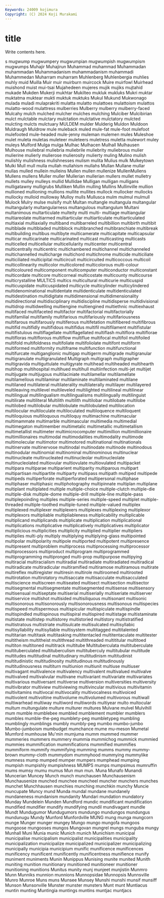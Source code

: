 ```yaml
---
Keywords: 24009 kojimura
Copyright: (C) 2024 Koji Murakami
---
```


# title

Write contents here.



s mugwump mugwumpery mugwumpian mugwumpish mugwumpism mugwumps
Muhajir Muhajirun Muhammad muhammad Muhammadan muhammadan Muhammadanism muhammadanism muhammadi Muhammedan
Muharram muharram Muhlenberg Muhlenbergia muhlies muhly muid Muilla Muir muir
muirburn muircock Muire muirfowl Muirhead muishond muist mui-tsai Mujahedeen mujeres
mujik mujiks mujtahid mukade Mukden Mukerji mukhtar Mukilteo mukluk mukluks
Mukri muktar muktatma muktear mukti muktuk muktuks Mukul Mukund Mukwonago
mulada muladi mulaprakriti mulatta mulatto mulattoes mulattoism mulattos mulatto-wood mulattress
mulberries Mulberry mulberry mulberry-faced Mulcahy mulch mulched mulcher mulches mulching
Mulciber Mulcibirian mulct mulctable mulctary mulctation mulctative mulctatory mulcted mulcting
mulcts mulctuary MULDEM mulder Mulderig Muldon Muldoon Muldraugh Muldrow mule
muleback muled mule-fat mule-foot mulefoot mulefooted mule-headed mule-jenny muleman mulemen
mules Muleshoe mulet muleta muletas muleteer muleteers muletress muletta mulewort
muley muleys Mulford Mulga mulga Mulhac Mulhacen Mulhall Mulhausen Mulhouse
muliebral muliebria muliebrile muliebrity muliebrous mulier mulierine mulierly mulierose mulierosity
mulierty muling Mulino mulish mulishly mulishness mulishnesses mulism mulita Mulius
mulk Mulkeytown Mulki Mull mull mulla mullah mullahism mullahs Mullan
Mullane mullar mullas mulled mullein mulleins Mullen mullen mullenize MullenMullens
Mullens mullens Muller muller Mullerian mullerian mullers mullet mulletry mullets
mulley mulleys mullid Mullidae Mulligan mulligan mulligans mulligatawny mulligrubs Mulliken
Mullin mulling Mullins Mullinville mullion mullioned mullioning mullions mullite mullites
mullock mullocker mullocks mullocky mulloid mulloway Mulloy mulls Mullusca mulm
mulmul mulmull Mulock Mulry mulse mulsify mult Multan multangle multangula
multangular multangularly multangularness multangulous multangulum Multani multanimous multarticulate multeity multi
multi- multiage multiangular multiareolate multiarmed multiarticular multiarticulate multiarticulated multiaxial multiaxially
multiband multibarreled multibillion multibirth multibit multiblade multibladed multiblock multibranched multibranchiate
multibreak multibuilding multibus multibyte multicamerate multicapitate multicapsular multicar multicarinate multicarinated
multicast multicasting multicasts multicelled multicellular multicellularity multicenter multicentral multicentrally multicentric
multichambered multichannel multichanneled multichannelled multicharge multichord multichrome multicide multiciliate multiciliated
multicipital multicircuit multicircuited multicoccous multicoil multicollinearity multicolor multicolored multicolorous multi-colour
multicoloured multicomponent multicomputer multiconductor multiconstant multicordate multicore multicorneal multicostate multicounty
multicourse multicrystalline MULTICS multics multicultural multicurie multicuspid multicuspidate multicuspidated multicycle
multicylinder multicylindered multidenominational multidentate multidenticulate multidenticulated multidestination multidigitate multidimensional multidimensionality
multidirectional multidisciplinary multidiscipline multidisperse multidivisional multidrop multidwelling multiengine multiengined multiethnic
multiexhaust multifaced multifaceted multifactor multifactorial multifactorially multifamilial multifamily multifarious multifariously
multifariousness multifarous multifarously multiferous multifetation multifibered multifibrous multifid multifidly multifidous
multifidus multifil multifilament multifistular multifistulous multiflagellate multiflagellated multiflash multiflora multiflorae
multifloras multiflorous multiflow multiflue multifocal multifoil multifoiled multifold multifoldness multifoliate
multifoliolate multifont multiform multiformed multiformity multiframe multifunction multifunctional multifurcate multiganglionic
multigap multigerm multigrade multigranular multigranulate multigranulated Multigraph multigraph multigrapher multigravida
multiguttulate multigyrate multihead multiheaded multihearth multihop multihospital multihued multihull multiinfection
multi-jet multijet multijugate multijugous multilaciniate multilamellar multilamellate multilamellous multilaminar multilaminate
multilaminated multilane multilaned multilateral multilaterality multilaterally multilayer multilayered multileaving multilevel
multileveled multilighted multilineal multilinear multilingual multilingualism multilingualisms multilingually multilinguist multilirate
multiliteral Multilith multilith multilobar multilobate multilobe multilobed multilobular multilobulate multilobulated
multilocation multilocular multiloculate multiloculated multiloquence multiloquent multiloquious multiloquous multiloquy multimachine
multimacular multimammate multimarble multimascular multimedia multimedial multimegaton multimember multimetalic multimetallic
multimetallism multimetallist multimeter multimicrocomputer multimillion multimillionaire multimillionaires multimodal multimodalities multimodality
multimode multimolecular multimotor multimotored multinational multinationals multinervate multinervose multinodal multinodate
multinode multinodous multinodular multinomial multinominal multinominous multinuclear multinucleate multinucleated multinucleolar
multinucleolate multinucleolated multiovular multiovulate multiovulated multipacket multipara multiparae multiparient multiparity
multiparous multipart multipartisan multipartite multiparty multipass multipath multiped multipede multipeds
multiperforate multiperforated multipersonal multiphase multiphaser multiphasic multiphotography multipinnate multiplan multiplane
multiplant multiplated multiple multiple-choice multiple-clutch multiple-die multiple-disk multiple-dome multiple-drill multiple-line
multiple-pass multiplepoinding multiples multiple-series multiple-speed multiplet multiple-threaded multiple-toothed multiple-tuned multiple-valued
multiplex multiplexed multiplexer multiplexers multiplexes multiplexing multiplexor multiplexors multipliable multipliableness
multiplicability multiplicable multiplicand multiplicands multiplicate multiplication multiplicational multiplications multiplicative multiplicatively
multiplicatives multiplicator multiplicious multiplicities multiplicity multiplied multiplier multipliers multiplies multi-ply
multiply multiplying multiplying-glass multipointed multipolar multipolarity multipole multiported multipotent multipresence
multipresent multiproblem multiprocess multiprocessing multiprocessor multiprocessors multiproduct multiprogram multiprogrammed multiprogramming
multipronged multi-prop multipurpose multipying multiracial multiracialism multiradial multiradiate multiradiated multiradical
multiradicate multiradicular multiramified multiramose multiramous multirate multireflex multiregister multiresin multirole
multiroomed multirooted multirotation multirotatory multisaccate multisacculate multisacculated multiscience multiscreen multiseated
multisect multisection multisector multisegmental multisegmentate multisegmented multisense multisensory multisensual multiseptate
multiserial multiserially multiseriate multiserver multiservice multishot multisided multisiliquous multisonant multisonic
multisonorous multisonorously multisonorousness multisonous multispecies multispeed multispermous multispicular multispiculate multispindle
multispindled multispinous multispiral multispired multistage multistaminate multistate multistep multistorey multistoried
multistory multistratified multistratous multistriate multisulcate multisulcated multisyllabic multisyllability multisyllable multisystem
multitagged multitalented multitarian multitask multitasking multitentacled multitentaculate multitester multitheism multitheist
multithread multithreaded multititular multitoed multiton multitoned multitrack multitube Multituberculata multituberculate
multituberculated multituberculism multituberculy multitubular multitude multitudes multitudinal multitudinary multitudinism multitudinist
multitudinistic multitudinosity multitudinous multitudinously multitudinousness multiturn multiunion multiunit multiuse multiuser
multivagant multivalence multivalency multivalent multivalued multivalve multivalved multivalvular multivane multivariant
multivariate multivariates multivarious multiversant multiverse multiversion multiversities multiversity multivibrator multiview
multiviewing multivincular multivious multivitamin multivitamins multivocal multivocality multivocalness multivoiced multivolent
multivoltine multivolume multivolumed multivorous multiwall multiwarhead multiway multiword multiwords multiyear
multo multocular multum multungulate multure multurer multures Mulvane mulvel Mulvihill
mum mumble mumblebee mumbled mumblement mumbler mumblers mumbles mumble-the-peg mumblety-peg
mumbletypeg mumbling mumblingly mumblings mumbly mumbly-peg mumbo mumbo-jumbo Mumbo-jumboism mumbudget
mumchance mume mu-meson Mumetal Mumford mumhouse Mu'min mumjuma mumm mummed
mummer mummeries mummers mummery mummia mummichog mummick mummied mummies mummification
mummifications mummified mummifies mummiform mummify mummifying mumming mumms mummy mummy-brown
mummy-cloth mummydom mummyhood mummying mummylike mumness mump mumped mumper mumpers
mumphead mumping mumpish mumpishly mumpishness MUMPS mumps mumpsimus mumruffin mums
mumsy mumu mumus Mun mun mun. Muna Munafo Munandi Muncerian
Muncey Munch munch munchausen Munchausenism Munchausenize munched munchee muncheel muncher
munchers munches munchet Munchhausen munchies munching munchkin munchy Muncie muncupate
Muncy mund Munda mundal mundane mundanely mundaneness mundanism mundanity Mundari
mundation mundatory Munday Mundelein Munden Mundford mundic mundificant mundification mundified
mundifier mundify mundifying mundil mundivagant mundle Mundt Mundugumor Mundugumors mundungo
mundungos mundungus mundunugu Mundy Munford Munfordville MUNG mung munga mungcorn
munge Munger munger mungey Mungo mungo mungofa mungoos mungoose mungooses
mungos Mungovan mungrel mungs munguba mungy Munhall Muni Munia munic
Munich munich Munichism municipal municipalise municipalism municipalist municipalities municipality municipalization
municipalize municipalized municipalizer municipalizing municipally municipia municipium munific munificence munificences
munificency munificent munificently munificentness munifience munify muniment muniments Munin Munippus
Munising munite munited Munith muniting munition munitionary munitioned munitioneer munitioner
munitioning munitions Munitus munity munj munjeet munjistin Munmro Munn Munniks
munnion munnions Munnopsidae Munnopsis Munnsville Munro Munroe Muns muns Munsee
Munsey Munshi munshi munsif munsiff Munson Munsonville Munster munster munsters
Munt munt Muntiacus muntin munting Muntingia muntings muntins muntjac muntjacs
